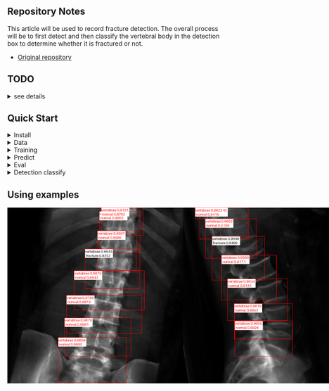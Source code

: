 <!--
 * @Description: 
 * @version: 
 * @Author: ThreeStones1029 2320218115@qq.com
 * @Date: 2024-03-31 04:04:02
 * @LastEditors: ShuaiLei
 * @LastEditTime: 2024-05-05 06:15:12
-->
## Repository Notes
This article will be used to record fracture detection. The overall process will be to first detect and then classify the vertebral body in the detection box to determine whether it is fractured or not.
* [Original repository](https://github.com/WZMIAOMIAO/deep-learning-for-image-processing/tree/master/pytorch_classification/Test11_efficientnetV2)

## TODO
<details>
<summary> see details </summary>

- [x] Upload drr detection weights.
- [x] add yolov5 detection predict.
- [x] add detection training.

</details>

## Quick Start

<details>
<summary>Install</summary>

```bash
pip install -r requirements.txt
```
</details>

<details>
Well classified according to the category.
<summary>Data</summary>

```bash
.
├── cut_drr
│   ├── AP
│   │   ├── fracture_images
│   │   └── normal_images
│   ├── LA
│   │   ├── fracture_images
│   │   └── normal_images
│   ├── all
│   │   ├── fracture_images
│   │   └── normal_images
```
</details>

<details>
<summary>Training</summary>
[Note] the pretrain model can download from the Original repository.

```bash
python train.py
```
</details>

<details>
<summary>Predict</summary>

```bash
python predict.py
```
</details>

<details>
<summary>Eval</summary>

```bash
python eval.py
```
</details>


<details>
<summary>Detection classify</summary>
you can choose run rtdetr_paddle or rtdetr_pytorch

```bash
python detection classify.py
```
</details>


## Using examples
<div style="display: flex;">
    <img src="document/AP_example1.png" alt="Image 1" width="400"; padding: 5px;">
    <img src="document/LA_example1.png" alt="Image 2" width="400"; padding: 5px;">
</div>
</details>
